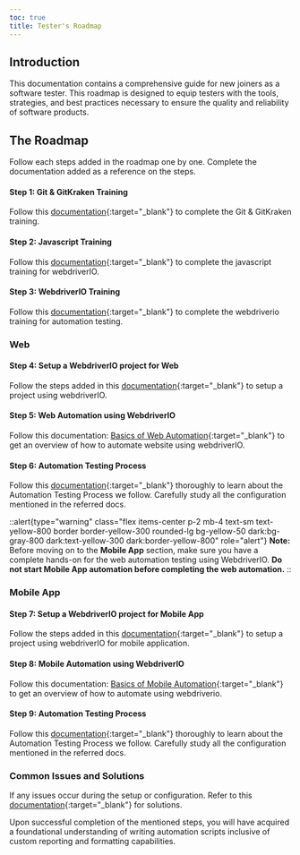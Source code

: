 ```yaml
---
toc: true
title: Tester's Roadmap
---
```


## Introduction
This documentation contains a comprehensive guide for new joiners as a software tester. This roadmap is designed to equip testers with the tools, strategies, and best practices necessary to ensure the quality and reliability of software products.

## The Roadmap
Follow each steps added in the roadmap one by one. Complete the documentation added as a reference on the steps.

#### Step 1: Git & GitKraken Training
Follow this [documentation](../9.testing/2.automation/2.git-overview.md){:target="_blank"} to complete the Git & GitKraken training.

#### Step 2: Javascript Training
Follow this [documentation](../9.testing/2.automation/3.javascript-overview.md){:target="_blank"} to complete the javascript training for webdriverIO.

#### Step 3: WebdriverIO Training
Follow this [documentation](../9.testing/2.automation/4.webdriverio-overview.md){:target="_blank"} to complete the webdriverio training for automation testing.

### Web

#### Step 4: Setup a WebdriverIO project for Web
Follow the steps added in this [documentation](../9.testing/2.automation/6.web/0.setup-new-project.md){:target="_blank"} to setup a project using webdriverIO.

#### Step 5: Web Automation using WebdriverIO
Follow this documentation: [Basics of Web Automation](../9.testing/2.automation/6.web/1.basics-of-web-automation.md){:target="_blank"} to get an overview of how to automate website using webdriverIO.

#### Step 6: Automation Testing Process
Follow this [documentation](../9.testing/2.automation/4.automation-testing-process.md){:target="_blank"} thoroughly to learn about the Automation Testing Process we follow. Carefully study all the configuration mentioned in the referred docs.

::alert{type="warning" class="flex items-center p-2 mb-4 text-sm text-yellow-800 border border-yellow-300 rounded-lg bg-yellow-50 dark:bg-gray-800 dark:text-yellow-300 dark:border-yellow-800" role="alert"}
**Note:**    
Before moving on to the **Mobile App** section, make sure you have a complete hands-on for the web automation testing using WebdriverIO. **Do not start Mobile App automation before completing the web automation.**
::

### Mobile App

#### Step 7: Setup a WebdriverIO project for Mobile App
Follow the steps added in this [documentation](../9.testing/2.automation/7.mobile/0.flutter-automation-setup.md){:target="_blank"} to setup a project using webdriverIO for mobile application.

#### Step 8: Mobile Automation using WebdriverIO
Follow this documentation: [Basics of Mobile Automation](../9.testing/2.automation/7.mobile/1.basics-of-mobile-automation.md){:target="_blank"} to get an overview of how to automate using webdriverio.

#### Step 9: Automation Testing Process
Follow this [documentation](../9.testing/2.automation/4.automation-testing-process.md){:target="_blank"} thoroughly to learn about the Automation Testing Process we follow. Carefully study all the configuration mentioned in the referred docs.

### Common Issues and Solutions
If any issues occur during the setup or configuration. Refer to this [documentation](../9.testing/2.automation/1.common-issues-and-solutions.md){:target="_blank"} for solutions.

Upon successful completion of the mentioned steps, you will have acquired a foundational understanding of writing automation scripts inclusive of custom reporting and formatting capabilities.